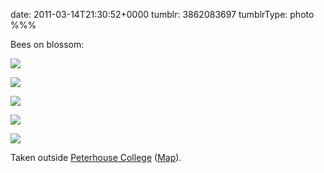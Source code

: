 date: 2011-03-14T21:30:52+0000
tumblr: 3862083697
tumblrType: photo
%%%

Bees on blossom:

![](tumblr_li2h3jjdti1qbnvjco1_1280.jpg)

![](tumblr_li2h3jjdti1qbnvjco2_1280.jpg)

![](tumblr_li2h3jjdti1qbnvjco3_1280.jpg)

![](tumblr_li2h3jjdti1qbnvjco4_1280.jpg)

![](tumblr_li2h3jjdti1qbnvjco5_1280.jpg)

Taken outside [Peterhouse College][PC] ([Map][M]).

[PC]: http://www.pet.cam.ac.uk/
[M]: http://maps.google.com/?q=52.2010000000,0.1195000000
